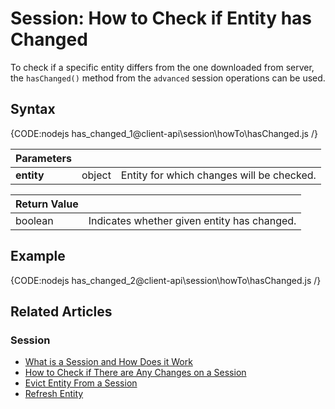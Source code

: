 # Session: How to Check if Entity has Changed

To check if a specific entity differs from the one downloaded from server, the `hasChanged()` method from the `advanced` session operations can be used.

## Syntax

{CODE:nodejs has_changed_1@client-api\session\howTo\hasChanged.js /}

| Parameters | | |
| ------------- | ------------- | ----- |
| **entity** | object | Entity for which changes will be checked. |

| Return Value | |
| ------------- | ----- |
| boolean | Indicates whether given entity has changed. |

## Example

{CODE:nodejs has_changed_2@client-api\session\howTo\hasChanged.js /}

## Related Articles

### Session

- [What is a Session and How Does it Work](../../../client-api/session/what-is-a-session-and-how-does-it-work)
- [How to Check if There are Any Changes on a Session](../../../client-api/session/how-to/check-if-there-are-any-changes-on-a-session)
- [Evict Entity From a Session](../../../client-api/session/how-to/evict-entity-from-a-session)
- [Refresh Entity](../../../client-api/session/how-to/refresh-entity)
